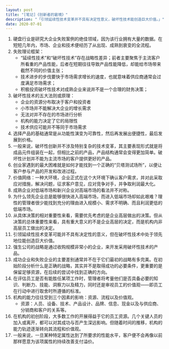 ```yaml
---
layout: post
title: "[笔记]《创新者的窘境》"
description: "「引领延续性技术变革并不具有决定性意义，破坏性技术能创造巨大价值。」"
date: 2020-07-01
---
```


1. 硬盘行业是研究大企业失败案例的绝佳领域，因为该行业拥有大量的数据。在短短几年内，市场、企业和技术便经历了从出现、成熟到衰变的全流程。
2.  失败理论框架：
    - “延续性技术”和“破坏性技术”存在战略性差异；前者主要聚焦于主流客户所看重的产品性能，后者在短期往往导致产品性能降低，却能给市场带来截然不同的价值主张；
    - 技术进步的步伐要快于市场需求增长的速度，也就意味着供应商通常会过度满足市场需求；
    - 积极投资破坏性技术对成熟企业来说并不是一个合理的财务决策；
3. 破坏性技术的五大法则或原理：
    - 企业的资源分布取决于客户和投资者
    - 小市场并不能解决大企业的增长需求
    - 无法对并不存在的市场进行分析
    - 机构的能力决定了它的局限性
    - 技术供应可能并不等同于市场需求
4. 选择产品的基础通常是从功能性演变为可靠性，然后再发展出便捷性，最后发展到价格。
5. 一般来说，破坏性创新并不涉及特别复杂的技术变革，其主要表现形式就是将成品元件组装在一起，但相比之前的产品，产品结构通常会变得更加简单。破坏性计划并不能为主流市场的客户提供更好的产品。
6. 创业家遇到的最大困难就是如何才能找到一个正确的“贝塔测试场所”，以便让客户参与产品的开发和改进过程。
7. 价值网络：一种大环境，企业正式在这个大环境下确认客户需求，并对此采取应对措施，解决问题，征求客户意见，应对竞争对手，并争取利润最大化。
8. 成熟企业对低端市场和新兴企业对高端市场的看法并不对称。
9. 为什么领先企业总是能够很快进入高端市场，而进入低端市场却如此艰难？理性的管理者很少能找到充分的理由进入规模小、需求不明确、而且利润更低的低端市场。
10. 从具体决策的相对重要性来看，需要优先考虑的是企业高层做出的决策。但从决策的总体重要性来看，具有重大意义的不是企业高层的决定，而是机构内非高层员工做出的决定。
11. 引领延续性技术变革可能并不具有决定性的意义，但在破坏性技术中处于领先地位能创造巨大价值。
12. 强生公司的战略是通过收购规模非常小的企业，来开发采用破坏性技术的产品。
13. 成功企业和失败企业的主要差别通常并不在于它们最初的战略有多完美。在初始阶段分析什么是正确的战略，其实并不是取得成功的必要条件，更重要的是保留足够资源，在后续的尝试中找到正确的方向。
14. 在评估员工是否有能胜任某项工作时，管理者将考量他们是否具备必要的知识、判断力、技能、洞察力以及精力，同时还是审视员工的价值观——即员工在行动中进行取舍时所遵循的标准。
15. 机构的能力往往受到三个因素的影响：资源、流程以及价值观。
    - 资源：人员、设备、技术、产品设计、品牌、信息、现金以及与供应商、分销商和客户的关系等。
16. 在机构的初创阶段，大多数工作的开展得益于它的员工资源。几个关键人员的加入或离开，都可以对其成功与否产生深远影响。但随着时间的推移，机构的能力轨迹逐渐转向其流程和价值观。
17. 一般来说，一旦某种特定属性达到了所要求的性能水平，客户便不会再像以前那样愿意为该项属性的持续改善支付溢价。
